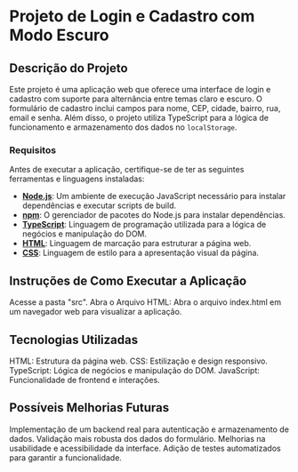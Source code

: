 # Projeto de Login e Cadastro com Modo Escuro

## Descrição do Projeto
Este projeto é uma aplicação web que oferece uma interface de login e cadastro com suporte para alternância entre temas claro e escuro. O formulário de cadastro inclui campos para nome, CEP, cidade, bairro, rua, email e senha. Além disso, o projeto utiliza TypeScript para a lógica de funcionamento e armazenamento dos dados no `localStorage`.

### Requisitos

Antes de executar a aplicação, certifique-se de ter as seguintes ferramentas e linguagens instaladas:

- **[Node.js](https://nodejs.org/)**: Um ambiente de execução JavaScript necessário para instalar dependências e executar scripts de build.
- **[npm](https://www.npmjs.com/)**: O gerenciador de pacotes do Node.js para instalar dependências.
- **[TypeScript](https://www.typescriptlang.org/)**: Linguagem de programação utilizada para a lógica de negócios e manipulação do DOM.
- **[HTML](https://developer.mozilla.org/en-US/docs/Web/HTML)**: Linguagem de marcação para estruturar a página web.
- **[CSS](https://developer.mozilla.org/en-US/docs/Web/CSS)**: Linguagem de estilo para a apresentação visual da página.


## Instruções de Como Executar a Aplicação

Acesse a pasta "src".
Abra o Arquivo HTML: Abra o arquivo index.html em um navegador web para visualizar a aplicação.

## Tecnologias Utilizadas
HTML: Estrutura da página web.
CSS: Estilização e design responsivo.
TypeScript: Lógica de negócios e manipulação do DOM.
JavaScript: Funcionalidade de frontend e interações.


## Possíveis Melhorias Futuras
Implementação de um backend real para autenticação e armazenamento de dados.
Validação mais robusta dos dados do formulário.
Melhorias na usabilidade e acessibilidade da interface.
Adição de testes automatizados para garantir a funcionalidade.